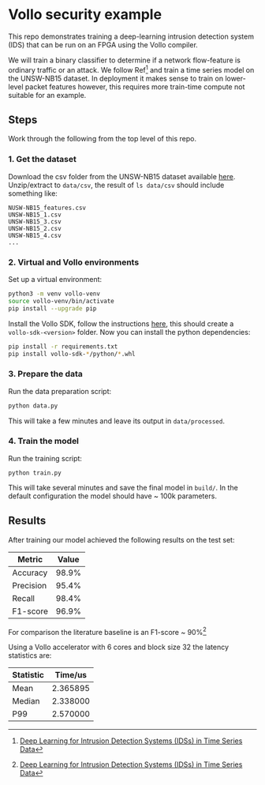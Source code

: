 # Vollo security example

This repo demonstrates training a deep-learning intrusion detection system (IDS) that can be run on an FPGA using the Vollo compiler.

We will train a binary classifier to determine if a network flow-feature is ordinary traffic or an attack. We follow Ref[^1] and train a time series model on the UNSW-NB15 dataset. In deployment it makes sense to train on lower-level packet features however, this requires more train-time compute not suitable for an example. 

[^1]: [Deep Learning for Intrusion Detection Systems (IDSs) in Time Series Data](https://www.mdpi.com/1999-5903/16/3/73)

## Steps

Work through the following from the top level of this repo.

### 1. Get the dataset

Download the csv folder from the UNSW-NB15 dataset available [here](https://research.unsw.edu.au/projects/unsw-nb15-dataset). Unzip/extract to `data/csv`, the result of `ls data/csv` should include something like:

```
NUSW-NB15_features.csv   
UNSW-NB15_1.csv   
UNSW-NB15_3.csv   
UNSW-NB15_2.csv   
UNSW-NB15_4.csv
...      
```

### 2. Virtual and Vollo environments  

Set up a virtual environment:

```sh
python3 -m venv vollo-venv
source vollo-venv/bin/activate
pip install --upgrade pip
```

Install the Vollo SDK, follow the instructions [here](https://vollo.myrtle.ai/latest/installation.html), this should create a `vollo-sdk-<version>` folder. Now you can install the python dependencies:

```sh
pip install -r requirements.txt
pip install vollo-sdk-*/python/*.whl
```

### 3. Prepare the data

Run the data preparation script:

```sh
python data.py
```

This will take a few minutes and leave its output in `data/processed`.

### 4. Train the model

Run the training script:

```
python train.py
```

This will take several minutes and save the final model in `build/`. In the default configuration the model should have ~ 100k parameters.

## Results

After training our model achieved the following results on the test set:

| Metric    | Value  |
|-----------|--------|
| Accuracy  | 98.9%  |
| Precision | 95.4%  |
| Recall    | 98.4%  |
| F1-score  | 96.9%  |

For comparison the literature baseline is an F1-score ~ 90%[^1]

Using a Vollo accelerator with 6 cores and block size 32 the latency statistics are:

| Statistic | Time/us  |
|-----------|----------|
| Mean      | 2.365895 |
| Median    | 2.338000 |
| P99       | 2.570000 |


